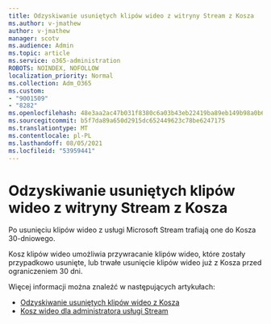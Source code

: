 ```yaml
---
title: Odzyskiwanie usuniętych klipów wideo z witryny Stream z Kosza
ms.author: v-jmathew
author: v-jmathew
manager: scotv
ms.audience: Admin
ms.topic: article
ms.service: o365-administration
ROBOTS: NOINDEX, NOFOLLOW
localization_priority: Normal
ms.collection: Adm_O365
ms.custom:
- "9001509"
- "8282"
ms.openlocfilehash: 48e3aa2ac47b031f8380c6a03b43eb22419ba89eb149b98a0b63b71f3713ca0c
ms.sourcegitcommit: b5f7da89a650d2915dc652449623c78be6247175
ms.translationtype: MT
ms.contentlocale: pl-PL
ms.lasthandoff: 08/05/2021
ms.locfileid: "53959441"
---
```

# <a name="recover-your-deleted-stream-videos-from-the-recycle-bin"></a>Odzyskiwanie usuniętych klipów wideo z witryny Stream z Kosza

Po usunięciu klipów wideo z usługi Microsoft Stream trafiają one do Kosza 30-dniowego.

Kosz klipów wideo umożliwia przywracanie klipów wideo, które zostały przypadkowo usunięte, lub trwałe usunięcie klipów wideo już z Kosza przed ograniczeniem 30 dni.

Więcej informacji można znaleźć w następujących artykułach:

- [Odzyskiwanie usuniętych klipów wideo z Kosza](https://docs.microsoft.com/stream/portal-my-recycle-bin)
- [Kosz wideo dla administratora usługi Stream](https://docs.microsoft.com/stream/admin-recycle-bin)
